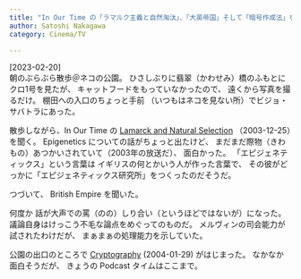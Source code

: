 ```yaml
---
title: "In Our Time の「ラマルク主義と自然淘汰」、「大英帝国」そして「暗号作成法」を聞く"
author: Satoshi Nakagawa
category: Cinema/TV

---
```


[2023-02-20]  
 朝のぶらぶら散歩＠ネコの公園。
ひさしぶりに翡翠（かわせみ）橋のふもとに
クロ1号を見たが、
キャットフードをもっていなかったので、
遠くから写真を撮るだけ。
棚田への入口のちょっと手前
（いつもはネコを見ない所）でビジョ・サバトラにあった。

 散歩しながら、In Our Time の
[Lamarck and Natural Selection](https://www.bbc.co.uk/programmes/p005495d) （2003-12-25）を聞く。
Epigenetics についての話がちょっと出たけど、
まだまだ際物（きわもの）あつかいされていて（2003年の放送だ）、
面白かった。
「エピジェネティックス」という言葉は
イギリスの何とかいう人が作った言葉で、
その彼がどっかに「エピジェネティックス研究所」をつくったのだそうだ。

つづいて、
British Empire を聞いた。

何度か
話が大声での罵（のの）しり合い（というほどではないが）になった。
議論自身はけっこう不毛な論点をめぐってのものだ。
メルヴィンの司会能力が試されたわけだが、
まぁまぁの処理能力を示していた。

 公園の出口のところで
[Cryptography](https://www.bbc.co.uk/programmes/p004y272) (2004-01-29) がはじまった。
なかなか面白そうだが、
きょうの Podcast タイムはここまで。

